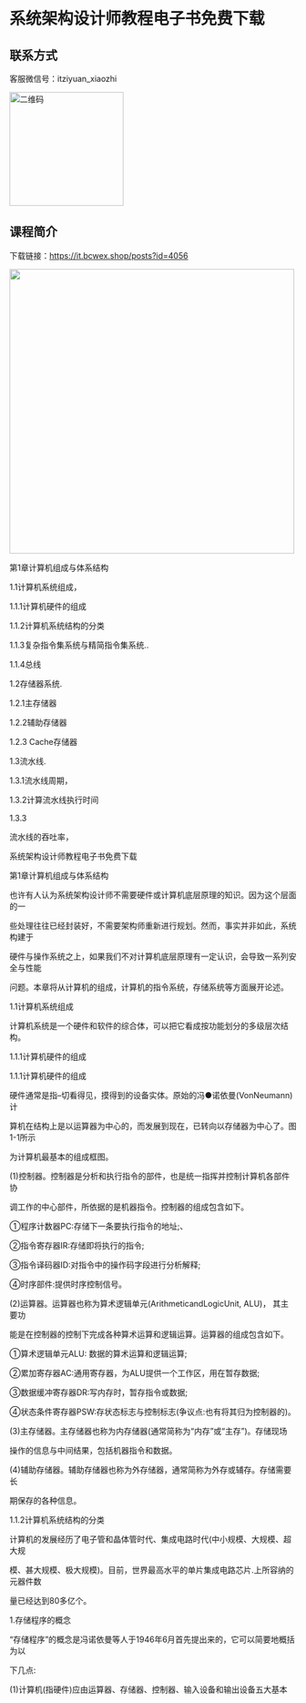 # 系统架构设计师教程电子书免费下载

## 联系方式

客服微信号：itziyuan_xiaozhi

<img src="https://ziyuanyun.oss-cn-guangzhou.aliyuncs.com/common/20240614073449/666b82192834a.jpg" width="200" height="200" alt="二维码">

## 课程简介

下载链接：https://it.bcwex.shop/posts?id=4056

<img src="https://ziyuanyun.oss-cn-guangzhou.aliyuncs.com/yun/20240515185614/664494ce24c8f.jpg" width="500" alt="">

  第1章计算机组成与体系结构

 1.1计算机系统组成，

 1.1.1计算机硬件的组成

 1.1.2计算机系统结构的分类

 1.1.3复杂指令集系统与精简指令集系统..

 1.1.4总线

 1.2存储器系统.

 1.2.1主存储器

 1.2.2辅助存储器

 1.2.3 Cache存储器

 1.3流水线.

 1.3.1流水线周期，

 1.3.2计算流水线执行时间

 1.3.3

 流水线的吞吐率，

 系统架构设计师教程电子书免费下载

 第1章计算机组成与体系结构

 也许有人认为系统架构设计师不需要硬件或计算机底层原理的知识。因为这个层面的一

 些处理往往已经封装好，不需要架构师重新进行规划。然而，事实并非如此，系统构建于

 硬件与操作系统之上，如果我们不对计算机底层原理有一定认识，会导致一系列安全与性能

 问题。本章将从计算机的组成，计算机的指令系统，存储系统等方面展开论述。

 1.1计算机系统组成

 计算机系统是一个硬件和软件的综合体，可以把它看成按功能划分的多级层次结构。

 1.1.1计算机硬件的组成

 1.1.1计算机硬件的组成

 硬件通常是指&#8211;切看得见，摸得到的设备实体。原始的冯●诺依曼(VonNeumann)计

 算机在结构上是以运算器为中心的，而发展到现在，已转向以存储器为中心了。图1-1所示

 为计算机最基本的组成框图。

 (1)控制器。控制器是分析和执行指令的部件，也是统一指挥并控制计算机各部件协

 调工作的中心部件，所依据的是机器指令。控制器的组成包含如下。

 ①程序计数器PC:存储下一条要执行指令的地址;、

 ②指令寄存器IR:存储即将执行的指令;

 ③指令译码器ID:对指令中的操作码字段进行分析解释;

 ④时序部件:提供时序控制信号。

 (2)运算器。运算器也称为算术逻辑单元(ArithmeticandLogicUnit, ALU)， 其主要功

 能是在控制器的控制下完成各种算术运算和逻辑运算。运算器的组成包含如下。

 ①算术逻辑单元ALU: 数据的算术运算和逻辑运算;

 ②累加寄存器AC:通用寄存器，为ALU提供一个工作区，用在暂存数据;

 ③数据缓冲寄存器DR:写内存时，暂存指令或数据;

 ④状态条件寄存器PSW:存状态标志与控制标志(争议点:也有将其归为控制器的)。

 (3)主存储器。主存储器也称为内存储器(通常简称为“内存”或“主存”)。存储现场

 操作的信息与中间结果，包括机器指令和数据。

 (4)辅助存储器。辅助存储器也称为外存储器，通常简称为外存或辅存。存储需要长

 期保存的各种信息。

 1.1.2计算机系统结构的分类

 计算机的发展经历了电子管和晶体管时代、集成电路时代(中小规模、大规模、超大规

 模、甚大规模、极大规模)。目前，世界最高水平的单片集成电路芯片.上所容纳的元器件数

 量已经达到80多亿个。

 1.存储程序的概念

 “存储程序”的概念是冯诺依曼等人于1946年6月首先提出来的，它可以简要地概括为以

 下几点:

 (1)计算机(指硬件)应由运算器、存储器、控制器、输入设备和输出设备五大基本

  